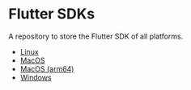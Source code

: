 # Flutter SDKs

A repository to store the Flutter SDK of all platforms.

- [Linux](https://u.pcloud.link/publink/show?code=XZsUyOVZjUgiOGkLi9Jnykf1olEBlQ8a2J77)
- [MacOS](https://u.pcloud.link/publink/show?code=XZDUyOVZw8wKJxduiOH4F2YUVdOI6jfWKn0y)
- [MacOS (arm64)](https://u.pcloud.link/publink/show?code=XZMUyOVZzzOpa7jaY0Vsskc4gRUvYYzstmIV)
- [Windows](https://u.pcloud.link/publink/show?code=XZPUyOVZOM4DMJ0wWoSTa43X3vKbqbJl95Hk)
